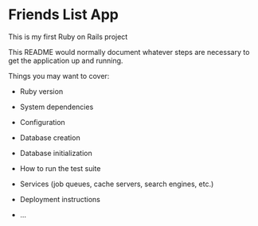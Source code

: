 # Friends List App

This is my first Ruby on Rails project

This README would normally document whatever steps are necessary to get the
application up and running.

Things you may want to cover:

- Ruby version

- System dependencies

- Configuration

- Database creation

- Database initialization

- How to run the test suite

- Services (job queues, cache servers, search engines, etc.)

- Deployment instructions

- ...
